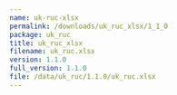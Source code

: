 ```yaml
---
name: uk-ruc-xlsx
permalink: /downloads/uk_ruc_xlsx/1_1_0
package: uk_ruc
title: uk_ruc_xlsx
filename: uk_ruc.xlsx
version: 1.1.0
full_version: 1.1.0
file: /data/uk_ruc/1.1.0/uk_ruc.xlsx
---
```

